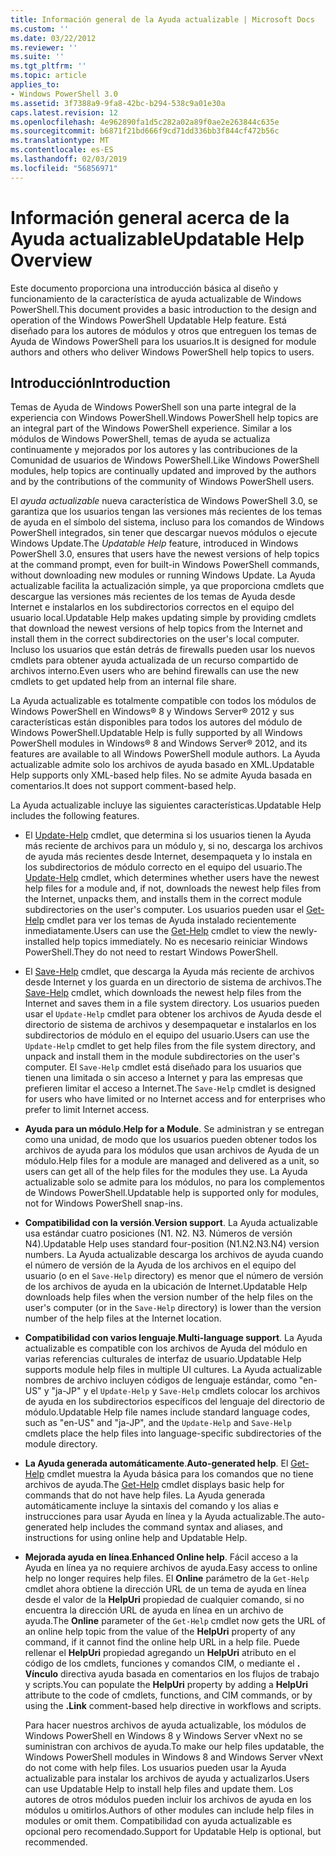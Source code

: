 ```yaml
---
title: Información general de la Ayuda actualizable | Microsoft Docs
ms.custom: ''
ms.date: 03/22/2012
ms.reviewer: ''
ms.suite: ''
ms.tgt_pltfrm: ''
ms.topic: article
applies_to:
- Windows PowerShell 3.0
ms.assetid: 3f7388a9-9fa8-42bc-b294-538c9a01e30a
caps.latest.revision: 12
ms.openlocfilehash: 4e962890fa1d5c282a02a89f0ae2e263844c635e
ms.sourcegitcommit: b6871f21bd666f9cd71dd336bb3f844cf472b56c
ms.translationtype: MT
ms.contentlocale: es-ES
ms.lasthandoff: 02/03/2019
ms.locfileid: "56856971"
---
```

# <a name="updatable-help-overview"></a><span data-ttu-id="f5cef-102">Información general acerca de la Ayuda actualizable</span><span class="sxs-lookup"><span data-stu-id="f5cef-102">Updatable Help Overview</span></span>

<span data-ttu-id="f5cef-103">Este documento proporciona una introducción básica al diseño y funcionamiento de la característica de ayuda actualizable de Windows PowerShell.</span><span class="sxs-lookup"><span data-stu-id="f5cef-103">This document provides a basic introduction to the design and operation of the Windows PowerShell Updatable Help feature.</span></span> <span data-ttu-id="f5cef-104">Está diseñado para los autores de módulos y otros que entreguen los temas de Ayuda de Windows PowerShell para los usuarios.</span><span class="sxs-lookup"><span data-stu-id="f5cef-104">It is designed for module authors and others who deliver Windows PowerShell help topics to users.</span></span>

## <a name="introduction"></a><span data-ttu-id="f5cef-105">Introducción</span><span class="sxs-lookup"><span data-stu-id="f5cef-105">Introduction</span></span>

<span data-ttu-id="f5cef-106">Temas de Ayuda de Windows PowerShell son una parte integral de la experiencia con Windows PowerShell.</span><span class="sxs-lookup"><span data-stu-id="f5cef-106">Windows PowerShell help topics are an integral part of the Windows PowerShell experience.</span></span> <span data-ttu-id="f5cef-107">Similar a los módulos de Windows PowerShell, temas de ayuda se actualiza continuamente y mejorados por los autores y las contribuciones de la Comunidad de usuarios de Windows PowerShell.</span><span class="sxs-lookup"><span data-stu-id="f5cef-107">Like Windows PowerShell modules, help topics are continually updated and improved by the authors and by the contributions of the community of Windows PowerShell users.</span></span>

<span data-ttu-id="f5cef-108">El *ayuda actualizable* nueva característica de Windows PowerShell 3.0, se garantiza que los usuarios tengan las versiones más recientes de los temas de ayuda en el símbolo del sistema, incluso para los comandos de Windows PowerShell integrados, sin tener que descargar nuevos módulos o ejecute Windows Update.</span><span class="sxs-lookup"><span data-stu-id="f5cef-108">The *Updatable Help* feature, introduced in Windows PowerShell 3.0, ensures that users have the newest versions of help topics at the command prompt, even for built-in Windows PowerShell commands, without downloading new modules or running Windows Update.</span></span> <span data-ttu-id="f5cef-109">La Ayuda actualizable facilita la actualización simple, ya que proporciona cmdlets que descargue las versiones más recientes de los temas de Ayuda desde Internet e instalarlos en los subdirectorios correctos en el equipo del usuario local.</span><span class="sxs-lookup"><span data-stu-id="f5cef-109">Updatable Help makes updating simple by providing cmdlets that download the newest versions of help topics from the Internet and install them in the correct subdirectories on the user's local computer.</span></span> <span data-ttu-id="f5cef-110">Incluso los usuarios que están detrás de firewalls pueden usar los nuevos cmdlets para obtener ayuda actualizada de un recurso compartido de archivos interno.</span><span class="sxs-lookup"><span data-stu-id="f5cef-110">Even users who are behind firewalls can use the new cmdlets to get updated help from an internal file share.</span></span>

<span data-ttu-id="f5cef-111">La Ayuda actualizable es totalmente compatible con todos los módulos de Windows PowerShell en Windows® 8 y Windows Server® 2012 y sus características están disponibles para todos los autores del módulo de Windows PowerShell.</span><span class="sxs-lookup"><span data-stu-id="f5cef-111">Updatable Help is fully supported by all Windows PowerShell modules in Windows® 8 and Windows Server® 2012, and its features are available to all Windows PowerShell module authors.</span></span> <span data-ttu-id="f5cef-112">La Ayuda actualizable admite solo los archivos de ayuda basado en XML.</span><span class="sxs-lookup"><span data-stu-id="f5cef-112">Updatable Help supports only XML-based help files.</span></span> <span data-ttu-id="f5cef-113">No se admite Ayuda basada en comentarios.</span><span class="sxs-lookup"><span data-stu-id="f5cef-113">It does not support comment-based help.</span></span>

<span data-ttu-id="f5cef-114">La Ayuda actualizable incluye las siguientes características.</span><span class="sxs-lookup"><span data-stu-id="f5cef-114">Updatable Help includes the following features.</span></span>

- <span data-ttu-id="f5cef-115">El [Update-Help](/powershell/module/Microsoft.PowerShell.Core/Update-Help) cmdlet, que determina si los usuarios tienen la Ayuda más reciente de archivos para un módulo y, si no, descarga los archivos de ayuda más recientes desde Internet, desempaqueta y lo instala en los subdirectorios de módulo correcto en el equipo del usuario.</span><span class="sxs-lookup"><span data-stu-id="f5cef-115">The [Update-Help](/powershell/module/Microsoft.PowerShell.Core/Update-Help) cmdlet, which determines whether users have the newest help files for a module and, if not, downloads the newest help files from the Internet, unpacks them, and installs them in the correct module subdirectories on the user's computer.</span></span> <span data-ttu-id="f5cef-116">Los usuarios pueden usar el [Get-Help](/powershell/module/Microsoft.PowerShell.Core/Update-Help) cmdlet para ver los temas de Ayuda instalado recientemente inmediatamente.</span><span class="sxs-lookup"><span data-stu-id="f5cef-116">Users can use the [Get-Help](/powershell/module/Microsoft.PowerShell.Core/Update-Help) cmdlet to view the newly-installed help topics immediately.</span></span> <span data-ttu-id="f5cef-117">No es necesario reiniciar Windows PowerShell.</span><span class="sxs-lookup"><span data-stu-id="f5cef-117">They do not need to restart Windows PowerShell.</span></span>

- <span data-ttu-id="f5cef-118">El [Save-Help](/powershell/module/Microsoft.PowerShell.Core/Save-Help) cmdlet, que descarga la Ayuda más reciente de archivos desde Internet y los guarda en un directorio de sistema de archivos.</span><span class="sxs-lookup"><span data-stu-id="f5cef-118">The [Save-Help](/powershell/module/Microsoft.PowerShell.Core/Save-Help) cmdlet, which downloads the newest help files from the Internet and saves them in a file system directory.</span></span> <span data-ttu-id="f5cef-119">Los usuarios pueden usar el `Update-Help` cmdlet para obtener los archivos de Ayuda desde el directorio de sistema de archivos y desempaquetar e instalarlos en los subdirectorios de módulo en el equipo del usuario.</span><span class="sxs-lookup"><span data-stu-id="f5cef-119">Users can use the `Update-Help` cmdlet to get help files from the file system directory, and unpack and install them in the module subdirectories on the user's computer.</span></span> <span data-ttu-id="f5cef-120">El `Save-Help` cmdlet está diseñado para los usuarios que tienen una limitada o sin acceso a Internet y para las empresas que prefieren limitar el acceso a Internet.</span><span class="sxs-lookup"><span data-stu-id="f5cef-120">The `Save-Help` cmdlet is designed for users who have limited or no Internet access and for enterprises who prefer to limit Internet access.</span></span>

- <span data-ttu-id="f5cef-121">**Ayuda para un módulo**.</span><span class="sxs-lookup"><span data-stu-id="f5cef-121">**Help for a Module**.</span></span> <span data-ttu-id="f5cef-122">Se administran y se entregan como una unidad, de modo que los usuarios pueden obtener todos los archivos de ayuda para los módulos que usan archivos de Ayuda de un módulo.</span><span class="sxs-lookup"><span data-stu-id="f5cef-122">Help files for a module are managed and delivered as a unit, so users can get all of the help files for the modules they use.</span></span> <span data-ttu-id="f5cef-123">La Ayuda actualizable solo se admite para los módulos, no para los complementos de Windows PowerShell.</span><span class="sxs-lookup"><span data-stu-id="f5cef-123">Updatable help is supported only for modules, not for Windows PowerShell snap-ins.</span></span>

- <span data-ttu-id="f5cef-124">**Compatibilidad con la versión**.</span><span class="sxs-lookup"><span data-stu-id="f5cef-124">**Version support**.</span></span> <span data-ttu-id="f5cef-125">La Ayuda actualizable usa estándar cuatro posiciones (N1. N2. N3. Números de versión N4).</span><span class="sxs-lookup"><span data-stu-id="f5cef-125">Updatable Help uses standard four-position (N1.N2.N3.N4) version numbers.</span></span> <span data-ttu-id="f5cef-126">La Ayuda actualizable descarga los archivos de ayuda cuando el número de versión de la Ayuda de los archivos en el equipo del usuario (o en el `Save-Help` directory) es menor que el número de versión de los archivos de ayuda en la ubicación de Internet.</span><span class="sxs-lookup"><span data-stu-id="f5cef-126">Updatable Help downloads help files when the version number of the help files on the user's computer (or in the `Save-Help` directory) is lower than the version number of the  help files at the Internet location.</span></span>

- <span data-ttu-id="f5cef-127">**Compatibilidad con varios lenguaje**.</span><span class="sxs-lookup"><span data-stu-id="f5cef-127">**Multi-language support**.</span></span> <span data-ttu-id="f5cef-128">La Ayuda actualizable es compatible con los archivos de Ayuda del módulo en varias referencias culturales de interfaz de usuario.</span><span class="sxs-lookup"><span data-stu-id="f5cef-128">Updatable Help supports module help files in multiple UI cultures.</span></span> <span data-ttu-id="f5cef-129">La Ayuda actualizable nombres de archivo incluyen códigos de lenguaje estándar, como "en-US" y "ja-JP" y el `Update-Help` y `Save-Help` cmdlets colocar los archivos de ayuda en los subdirectorios específicos del lenguaje del directorio de módulo.</span><span class="sxs-lookup"><span data-stu-id="f5cef-129">Updatable Help file names include standard language codes, such as "en-US" and "ja-JP", and the `Update-Help` and `Save-Help` cmdlets place the help files into language-specific subdirectories of the module directory.</span></span>

- <span data-ttu-id="f5cef-130">**La Ayuda generada automáticamente**.</span><span class="sxs-lookup"><span data-stu-id="f5cef-130">**Auto-generated help**.</span></span> <span data-ttu-id="f5cef-131">El [Get-Help](/powershell/module/Microsoft.PowerShell.Core/Get-Help) cmdlet muestra la Ayuda básica para los comandos que no tiene archivos de ayuda.</span><span class="sxs-lookup"><span data-stu-id="f5cef-131">The [Get-Help](/powershell/module/Microsoft.PowerShell.Core/Get-Help) cmdlet displays basic help for commands that do not have help files.</span></span> <span data-ttu-id="f5cef-132">La Ayuda generada automáticamente incluye la sintaxis del comando y los alias e instrucciones para usar Ayuda en línea y la Ayuda actualizable.</span><span class="sxs-lookup"><span data-stu-id="f5cef-132">The auto-generated help includes the command syntax and aliases, and instructions for using online help and Updatable Help.</span></span>

- <span data-ttu-id="f5cef-133">**Mejorada ayuda en línea**.</span><span class="sxs-lookup"><span data-stu-id="f5cef-133">**Enhanced Online help**.</span></span> <span data-ttu-id="f5cef-134">Fácil acceso a la Ayuda en línea ya no requiere archivos de ayuda.</span><span class="sxs-lookup"><span data-stu-id="f5cef-134">Easy access to online help no longer requires help files.</span></span> <span data-ttu-id="f5cef-135">El **Online** parámetro de la `Get-Help` cmdlet ahora obtiene la dirección URL de un tema de ayuda en línea desde el valor de la **HelpUri** propiedad de cualquier comando, si no encuentra la dirección URL de ayuda en línea en un archivo de ayuda.</span><span class="sxs-lookup"><span data-stu-id="f5cef-135">The **Online** parameter of the `Get-Help` cmdlet now gets the URL of an online help topic from the value of the **HelpUri** property of any command, if it cannot find the online help URL in a help file.</span></span> <span data-ttu-id="f5cef-136">Puede rellenar el **HelpUri** propiedad agregando un **HelpUri** atributo en el código de los cmdlets, funciones y comandos CIM, o mediante el **. Vínculo** directiva ayuda basada en comentarios en los flujos de trabajo y scripts.</span><span class="sxs-lookup"><span data-stu-id="f5cef-136">You can populate the **HelpUri** property by adding a **HelpUri** attribute to the code of cmdlets, functions, and CIM commands, or by using the **.Link** comment-based help directive in workflows and scripts.</span></span>

  <span data-ttu-id="f5cef-137">Para hacer nuestros archivos de ayuda actualizable, los módulos de Windows PowerShell en Windows 8 y Windows Server vNext no se suministran con archivos de ayuda.</span><span class="sxs-lookup"><span data-stu-id="f5cef-137">To make our help files updatable, the Windows PowerShell modules in Windows 8 and Windows Server vNext do not come with help files.</span></span> <span data-ttu-id="f5cef-138">Los usuarios pueden usar la Ayuda actualizable para instalar los archivos de ayuda y actualizarlos.</span><span class="sxs-lookup"><span data-stu-id="f5cef-138">Users can use Updatable Help to install help files and update them.</span></span> <span data-ttu-id="f5cef-139">Los autores de otros módulos pueden incluir los archivos de ayuda en los módulos u omitirlos.</span><span class="sxs-lookup"><span data-stu-id="f5cef-139">Authors of other modules can include help files in modules or omit them.</span></span> <span data-ttu-id="f5cef-140">Compatibilidad con ayuda actualizable es opcional pero recomendado.</span><span class="sxs-lookup"><span data-stu-id="f5cef-140">Support for Updatable Help is optional, but recommended.</span></span>
